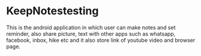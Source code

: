 # KeepNotestesting

This is the android application in which user can make notes and set reminder, also share picture, text with other apps such as 
whatsapp, facebook, inbox, hike etc and it also store link of youtube video and browser page.
